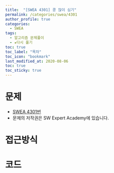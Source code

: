 ```yaml
---
title:  "[SWEA 4301] 콩 많이 심기"
permalink: /categories/swea/4301
author_profile: true
categories:
  - SWEA
tags:
  - 알고리즘 문제풀이
  - ★다시 풀기
toc: true
toc_label: "목차"
toc_icon: "bookmark"
last_modified_at: 2020-08-06
toc: true
toc_sticky: true
---
```

# 문제
* [SWEA 4301번]()
* 문제의 저작권은 SW Expert Academy에 있습니다.  

# 접근방식 


# 코드
```java

```